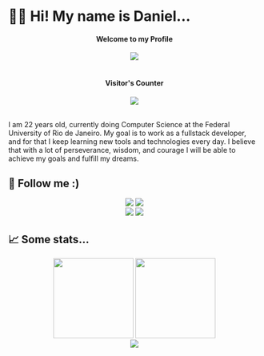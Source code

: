 # 👋🏽 Hi! My name is Daniel...
<h4 align="center">Welcome to my Profile</h4>
<div align="center">
  <img src="(https://imgur.com/a/yu8RNFT)"/></br></br>
  <h4>Visitor's Counter</h4>
  <img src="https://profile-counter.glitch.me/dmaxadu/count.svg"/>
 </div>
 </br>
<p>I am 22 years old, currently doing Computer Science at the Federal University of Rio de Janeiro. My goal is to work as a fullstack developer, and for that I keep learning new tools and technologies every day. I believe that with a lot of perseverance, wisdom, and courage I will be able to achieve my goals and fulfill my dreams.</p>
<h2> 📱 Follow me :) </h2>
<div align="center">
  <a href="https://instagram.com/dmaxadu"><img src="https://img.shields.io/badge/Instagram-dmaxadu-ff69b4?style=for-the-badge&logo=instagram&labelColor=lightgrey"></a>
  <a href="https://www.deezer.com/br/profile/353056733?origin=activation-journey"><img src="https://img.shields.io/badge/deezer-dmaxadu-yellow?style=for-the-badge&logo=deezer&labelColor=lightgrey"></a>
 </div>
 <div align="center">
    <a href="https://danielmachado.netlify.app"><img src="https://img.shields.io/badge/my_website-click_here-success?style=for-the-badge&labelColor=lightgrey"/></a>
    <a href="https://twitter.com/dmaxadu"><img src="https://img.shields.io/badge/twitter-dmaxadu-9cf?style=for-the-badge&labelColor=lightgrey&logo=twitter"/></a>
 </div>
 <h2> 📈 Some stats... </h2>
<div dir="auto" align="center">
  <img height="160em" style="max-width: 100%;" src="https://github-readme-stats.vercel.app/api?username=dmaxadu&show_icons=true&theme=chartreuse-dark"/>
  <img height="160em" style="max-width: 100%;" src="https://github-readme-stats.vercel.app/api/top-langs/?username=dmaxadu&theme=chartreuse-dark&layout=compact"/>
</div>
<div align="center">
  <img src="https://raw.githubusercontent.com/dmaxadu/dmaxadu/output/github-contribution-grid-snake.svg"/>
 </div>

